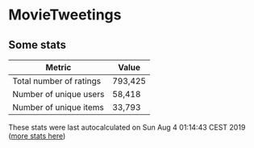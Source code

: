 # MovieTweetings
## Some stats

Metric | Value
--- | ---
Total number of ratings                 | 793,425
Number of unique users                  | 58,418
Number of unique items                  | 33,793
These stats were last autocalculated on Sun Aug 4 01:14:43 CEST 2019  ([more stats here](./stats.md))

